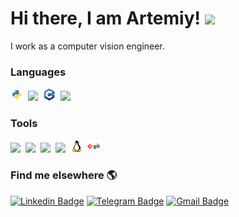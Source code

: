 # Hi there, I am Artemiy! <img src="https://raw.githubusercontent.com/MartinHeinz/MartinHeinz/master/wave.gif" width="30px">
I work as a computer vision engineer.


### Languages
<div> 
  <p>
    <img height="20" src="https://raw.githubusercontent.com/github/explore/80688e429a7d4ef2fca1e82350fe8e3517d3494d/topics/python/python.png">&nbsp
    <img height="20" src="https://cdn.icon-icons.com/icons2/2699/PNG/512/java_logo_icon_169577.png">&nbsp
    <img height="20" src="https://raw.githubusercontent.com/github/explore/80688e429a7d4ef2fca1e82350fe8e3517d3494d/topics/cpp/cpp.png">&nbsp
    <img height="20" src="https://img1.pnghut.com/23/6/9/MuQXWFxY4g/microsoft-sign-brand-amazon-web-services-text.jpg">
  </p>
</div>

### Tools
<div> 
  <p>
    <img height="20" src="https://upload.wikimedia.org/wikipedia/commons/thumb/1/10/PyTorch_logo_icon.svg/512px-PyTorch_logo_icon.svg.png">&nbsp
    <img height="20" src="https://img.stackshare.io/service/5601/keras.png">&nbsp
    <img height="20" src="https://paperswithcode.com/media/libraries/dete.png">&nbsp
    <img height="20" src="https://avatars.githubusercontent.com/u/29043415?s=400&v=4">&nbsp
    <img height="20" src="https://raw.githubusercontent.com/github/explore/80688e429a7d4ef2fca1e82350fe8e3517d3494d/topics/linux/linux.png">&nbsp
    <img height="20" src="https://raw.githubusercontent.com/github/explore/80688e429a7d4ef2fca1e82350fe8e3517d3494d/topics/git/git.png">
  </p>
</div>



### Find me elsewhere 🌎

[![Linkedin Badge](https://img.shields.io/badge/-LinkedIn-blue?style=flat-square&logo=Linkedin&logoColor=white&link=https://www.linkedin.com/in/harshkumarkhatri/)](https://www.linkedin.com/in/artemiy-shirokov/)  [![Telegram Badge](https://img.shields.io/badge/-Telegram-blue?style=flat-square&logo=Telegram&logoColor=white)](https://t.me/apshirokov) [![Gmail Badge](https://img.shields.io/badge/-Gmail-blue?style=flat-square&logo=Gmail&logoColor=white)](https://mail.google.com/mail/u/0/#search/tema77078%40gmail.com)

<!--
**tema7707/tema7707** is a ✨ _special_ ✨ repository because its `README.md` (this file) appears on your GitHub profile.

Here are some ideas to get you started:

- 🔭 I’m currently working on ...
- 🌱 I’m currently learning ...
- 👯 I’m looking to collaborate on ...
- 🤔 I’m looking for help with ...
- 💬 Ask me about ...
- 📫 How to reach me: ...
- 😄 Pronouns: ...
- ⚡ Fun fact: ...
-->
